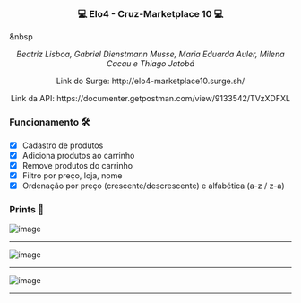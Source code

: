 ### <p align="center">💻 Elo4 - Cruz-Marketplace 10 💻</p>
&nbsp
<div align="center" margin-bottom="10px">
  <i>Beatriz Lisboa, Gabriel Dienstmann Musse, Maria Eduarda Auler, Milena Cacau e Thiago Jatobá</i>
</div> 

<p align="center">Link do Surge: http://elo4-marketplace10.surge.sh/</p>
<p align="center">Link da API: https://documenter.getpostman.com/view/9133542/TVzXDFXL</p>

### Funcionamento 🛠

- [x] Cadastro de produtos
- [x] Adiciona produtos ao carrinho
- [x] Remove produtos do carrinho
- [x] Filtro por preço, loja, nome
- [x] Ordenação por preço (crescente/descrescente) e alfabética (a-z / z-a)

### Prints 🎨

![image](https://user-images.githubusercontent.com/77981874/113492812-bbbfdb80-94b0-11eb-88be-f564fef8340e.png)

***

![image](https://user-images.githubusercontent.com/77981874/113492822-d72ae680-94b0-11eb-9884-e9f70ce397d1.png)

***

![image](https://user-images.githubusercontent.com/77981874/113492834-eca01080-94b0-11eb-9367-05f1cd9edb30.png)

***



    

